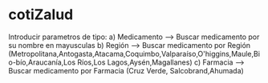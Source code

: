 # cotiZalud
Introducir parametros de tipo:
a) Medicamento --> Buscar medicamento por su nombre en mayusculas
b) Región --> Buscar medicamento por Región (Metropolitana,Antogasta,Atacama,Coquimbo,Valparaíso,O'higgins,Maule,Bio-bío,Araucanía,Los Ríos,Los Lagos,Aysén,Magallanes)
c) Farmacia --> Buscar medicamento por Farmacia (Cruz Verde, Salcobrand,Ahumada)
